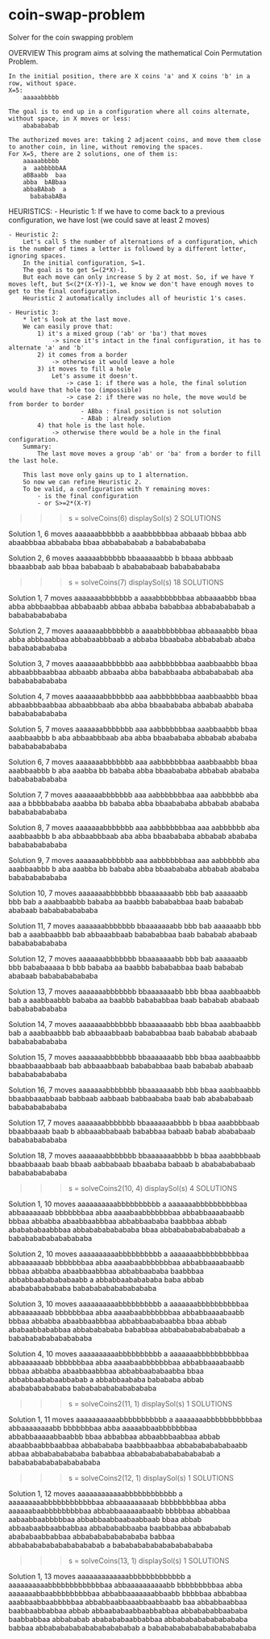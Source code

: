# coin-swap-problem
Solver for the coin swapping problem

OVERVIEW
	This program aims at solving the mathematical Coin Permutation Problem.
	
	In the initial position, there are X coins 'a' and X coins 'b' in a row, without space.
	X=5:
		aaaaabbbbb
		
	The goal is to end up in a configuration where all coins alternate, without space, in X moves or less:
		ababababab
		
	The authorized moves are: taking 2 adjacent coins, and move them close to another coin, in line, without removing the spaces.
	For X=5, there are 2 solutions, one of them is:
		aaaaabbbbb
		a  aabbbbbAA
		aBBaabb  baa
		abba  bABbaa
		abbaBAbab  a
		  babababABa


HEURISTICS:
	- Heuristic 1:
		If we have to come back to a previous configuration, we have lost (we could save at least 2 moves)
	
	- Heuristic 2:
		Let's call S the number of alternations of a configuration, which is the number of times a letter is followed by a different letter, ignoring spaces.
		In the initial configuration, S=1.
		The goal is to get S=(2*X)-1.
		But each move can only increase S by 2 at most. So, if we have Y moves left, but S<(2*(X-Y))-1, we know we don't have enough moves to get to the final configuration.
		Heuristic 2 automatically includes all of heuristic 1's cases.
	
	- Heuristic 3:
		* let's look at the last move.
		We can easily prove that:
			1) it's a mixed group ('ab' or 'ba') that moves
				-> since it's intact in the final configuration, it has to alternate 'a' and 'b'
			2) it comes from a border
				-> otherwise it would leave a hole
			3) it moves to fill a hole
				Let's assume it doesn't.
					-> case 1: if there was a hole, the final solution would have that hole too (impossible)
					-> case 2: if there was no hole, the move would be from border to border
						- ABba : final position is not solution
						- ABab : already solution
			4) that hole is the last hole.
				-> otherwise there would be a hole in the final configuration.
		Summary:
			The last move moves a group 'ab' or 'ba' from a border to fill the last hole.

		This last move only gains up to 1 alternation.
		So now we can refine Heuristic 2.
		To be valid, a configuration with Y remaining moves:
			- is the final configuration
			- or S>=2*(X-Y)




>>> s = solveCoins(6)
>>> displaySol(s)
2 SOLUTIONS


Solution 1, 6 moves
aaaaaabbbbbb
a  aaabbbbbbaa
abbaaab  bbbaa
abb  abaabbbaa
abbababa  bbaa
abbabababab  a
babababababa

Solution 2, 6 moves
aaaaaabbbbbb
bbaaaaaabbb  b
bbaaa  abbbaab
bbaaabbab  aab
bbaa  bababaab
b  ababababaab
babababababa





>>> s = solveCoins(7)
>>> displaySol(s)
18 SOLUTIONS


Solution 1, 7 moves
aaaaaaabbbbbbb
a  aaaabbbbbbbaa
abbaaaabbb  bbaa
abba  abbbaabbaa
abbabaabb  abbaa
abbaba  bababbaa
abbababababab  a
bababababababa

Solution 2, 7 moves
aaaaaaabbbbbbb
a  aaaabbbbbbbaa
abbaaaabbb  bbaa
abba  abbbaabbaa
abbabaabbbaab  a
abbaba  bbaababa
abbababab  ababa
bababababababa

Solution 3, 7 moves
aaaaaaabbbbbbb
aaa  aabbbbbbbaa
aaabbaabbb  bbaa
abbaabbbaabbaa
abbaabb  abbaaba
abba  bababbaaba
abbabababab  aba
bababababababa

Solution 4, 7 moves
aaaaaaabbbbbbb
aaa  aabbbbbbbaa
aaabbaabbb  bbaa
abbaabbbaabbaa
abbaabbbaab  aba
abba  bbaabababa
abbabab  abababa
bababababababa

Solution 5, 7 moves
aaaaaaabbbbbbb
aaa  aabbbbbbbaa
aaabbaabbb  bbaa
aaabbaabbb  b  aba
abbaabbbaab  aba
abba  bbaabababa
abbabab  abababa
bababababababa

Solution 6, 7 moves
aaaaaaabbbbbbb
aaa  aabbbbbbbaa
aaabbaabbb  bbaa
aaabbaabbb  b  aba
aaabba  bb  bababa
abba  bbaabababa
abbabab  abababa
bababababababa

Solution 7, 7 moves
aaaaaaabbbbbbb
aaa  aabbbbbbbaa
aaa  aabbbbbb  aba
aaa  a  bbbbbababa
aaabba  bb  bababa
abba  bbaabababa
abbabab  abababa
bababababababa

Solution 8, 7 moves
aaaaaaabbbbbbb
aaa  aabbbbbbbaa
aaa  aabbbbbb  aba
aaabbaabbb  b  aba
abbaabbbaab  aba
abba  bbaabababa
abbabab  abababa
bababababababa

Solution 9, 7 moves
aaaaaaabbbbbbb
aaa  aabbbbbbbaa
aaa  aabbbbbb  aba
aaabbaabbb  b  aba
aaabba  bb  bababa
abba  bbaabababa
abbabab  abababa
bababababababa

Solution 10, 7 moves
aaaaaaabbbbbbb
bbaaaaaaabb  bbb
bab  aaaaaabb  bbb
bab  a  aaabbaabbb
bababa  aa  baabbb
babababbaa  baab
bababab  ababaab
bababababababa

Solution 11, 7 moves
aaaaaaabbbbbbb
bbaaaaaaabb  bbb
bab  aaaaaabb  bbb
bab  a  aaabbaabbb
bab  abbaaabbaab
babababbaa  baab
bababab  ababaab
bababababababa

Solution 12, 7 moves
aaaaaaabbbbbbb
bbaaaaaaabb  bbb
bab  aaaaaabb  bbb
bababaaaaa  b  bbb
bababa  aa  baabbb
babababbaa  baab
bababab  ababaab
bababababababa

Solution 13, 7 moves
aaaaaaabbbbbbb
bbaaaaaaabb  bbb
bbaa  aaabbaabbb
bab  a  aaabbaabbb
bababa  aa  baabbb
babababbaa  baab
bababab  ababaab
bababababababa

Solution 14, 7 moves
aaaaaaabbbbbbb
bbaaaaaaabb  bbb
bbaa  aaabbaabbb
bab  a  aaabbaabbb
bab  abbaaabbaab
babababbaa  baab
bababab  ababaab
bababababababa

Solution 15, 7 moves
aaaaaaabbbbbbb
bbaaaaaaabb  bbb
bbaa  aaabbaabbb
bbaabbaaabbaab
bab  abbaaabbaab
babababbaa  baab
bababab  ababaab
bababababababa

Solution 16, 7 moves
aaaaaaabbbbbbb
bbaaaaaaabb  bbb
bbaa  aaabbaabbb
bbaabbaaabbaab
babbaab  aabbaab
babbaababa  baab
bab  ababababaab
bababababababa

Solution 17, 7 moves
aaaaaaabbbbbbb
bbaaaaaaabbbb  b
bbaa  aaabbbbaab
bbaabbaaab  baab
b  abbaaabbabaab
bababbaa  babaab
babab  abababaab
bababababababa

Solution 18, 7 moves
aaaaaaabbbbbbb
bbaaaaaaabbbb  b
bbaa  aaabbbbaab
bbaabbaaab  baab
bbaab  aabbabaab
bbaababa  babaab
b  abababababaab
bababababababa





>>> s = solveCoins2(10, 4)
>>> displaySol(s)
4 SOLUTIONS


Solution 1, 10 moves
aaaaaaaaaabbbbbbbbbb
a  aaaaaaabbbbbbbbbbaa
abbaaaaaaab  bbbbbbbaa
abba  aaaabaabbbbbbbaa
abbabbaaaabaabb  bbbaa
abbabba  abaabbaabbbaa
abbabbaababa  baabbbaa
abbab  ababababaabbbaa
abbababababababa  bbaa
abbabababababababab  a
babababababababababa

Solution 2, 10 moves
aaaaaaaaaabbbbbbbbbb
a  aaaaaaabbbbbbbbbbaa
abbaaaaaaab  bbbbbbbaa
abba  aaaabaabbbbbbbaa
abbabbaaaabaabb  bbbaa
abbabba  abaabbaabbbaa
abbabbaababa  baabbbaa
abbabbaababababaabb  a
abbabbaababababa  baba
abbab  abababababababa
babababababababababa

Solution 3, 10 moves
aaaaaaaaaabbbbbbbbbb
a  aaaaaaabbbbbbbbbbaa
abbaaaaaaab  bbbbbbbaa
abba  aaaabaabbbbbbbaa
abbabbaaaabaabb  bbbaa
abbabba  abaabbaabbbaa
abbabbaababaabba  bbaa
abbab  ababaabbababbaa
abbababababa  bababbaa
abbabababababababab  a
babababababababababa

Solution 4, 10 moves
aaaaaaaaaabbbbbbbbbb
a  aaaaaaabbbbbbbbbbaa
abbaaaaaaab  bbbbbbbaa
abba  aaaabaabbbbbbbaa
abbabbaaaabaabb  bbbaa
abbabba  abaabbaabbbaa
abbabbaababaabba  bbaa
abbabbaababaabbabab  a
abbabbaababa  babababa
abbab  abababababababa
babababababababababa






>>> s = solveCoins2(11, 1)
>>> displaySol(s)
1 SOLUTIONS


Solution 1, 11 moves
aaaaaaaaaaabbbbbbbbbbb
a  aaaaaaaabbbbbbbbbbbaa
abbaaaaaaaabb  bbbbbbbaa
abba  aaaaabbaabbbbbbbaa
abbabbaaaaabbaabbb  bbaa
abbabbaa  abbaabbbaabbaa
abbab  abaabbaabbbaabbaa
abbabababa  baabbbaabbaa
abbabababababaabb  abbaa
abbabababababa  bababbaa
abbababababababababab  a
bababababababababababa





>>> s = solveCoins2(12, 1)
>>> displaySol(s)
1 SOLUTIONS


Solution 1, 12 moves
aaaaaaaaaaaabbbbbbbbbbbb
a  aaaaaaaaabbbbbbbbbbbbaa
abbaaaaaaaaab  bbbbbbbbbaa
abba  aaaaaabaabbbbbbbbbaa
abbabbaaaaaabaabb  bbbbbaa
abbabbaa  aabaabbaabbbbbaa
abbabbaabbaabaabbaab  bbaa
abbab  abbaabaabbaabbabbaa
abbabababbaaba  baabbabbaa
abbababab  abababaabbabbaa
abbabababababababa  babbaa
abbabababababababababab  a
babababababababababababa






>>> s = solveCoins(13, 1)
>>> displaySol(s)
1 SOLUTIONS


Solution 1, 13 moves
aaaaaaaaaaaaabbbbbbbbbbbbb
a  aaaaaaaaaabbbbbbbbbbbbbaa
abbaaaaaaaaaabb  bbbbbbbbbaa
abba  aaaaaaabbaabbbbbbbbbaa
abbabbaaaaaaabbaabb  bbbbbaa
abbabbaa  aaabbaabbaabbbbbaa
abbabbaabbaaabbaabbaabb  baa
abbabbaabbaa  baabbaabbabbaa
abbab  abbaababaabbaabbabbaa
abbabababbaababa  baabbabbaa
abbababab  ababababaabbabbaa
abbababababababababa  babbaa
abbababababababababababab  a
bababababababababababababa

